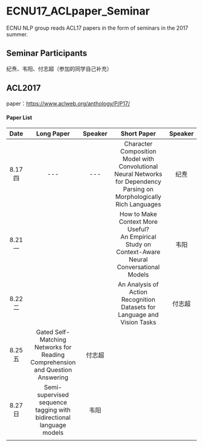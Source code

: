 # ECNU17_ACLpaper_Seminar

ECNU NLP group reads ACL17 papers in the form of seminars in the 2017 summer.



## Seminar Participants

纪焘、韦阳、付志超（参加的同学自己补充）



## ACL2017

paper：https://www.aclweb.org/anthology/P/P17/



#### Paper List

|  Date  | Long Paper | Speaker |               Short Paper                | Speaker |
| :----: | :--------: | :-----: | :--------------------------------------: | :-----: |
| 8.17 四 |    ---     |   ---   | Character Composition Model with Convolutional Neural Networks for Dependency Parsing on Morphologically Rich Languages |   纪焘    |
| 8.21 一 |            |         | How to Make Context More Useful?</br>An Empirical Study on Context-Aware Neural Conversational Models |   韦阳   |
| 8.22 二 |            |         | An Analysis of Action Recognition Datasets for Language and Vision Tasks |   付志超    |
| 8.25 五 |  Gated Self-Matching Networks for Reading Comprehension and Question Answering   |    付志超   |                                          |         |
| 8.27 日 |  Semi-supervised sequence tagging with bidirectional language models  |  韦阳  |                                          |         |
|        |            |         |                                          |         |

